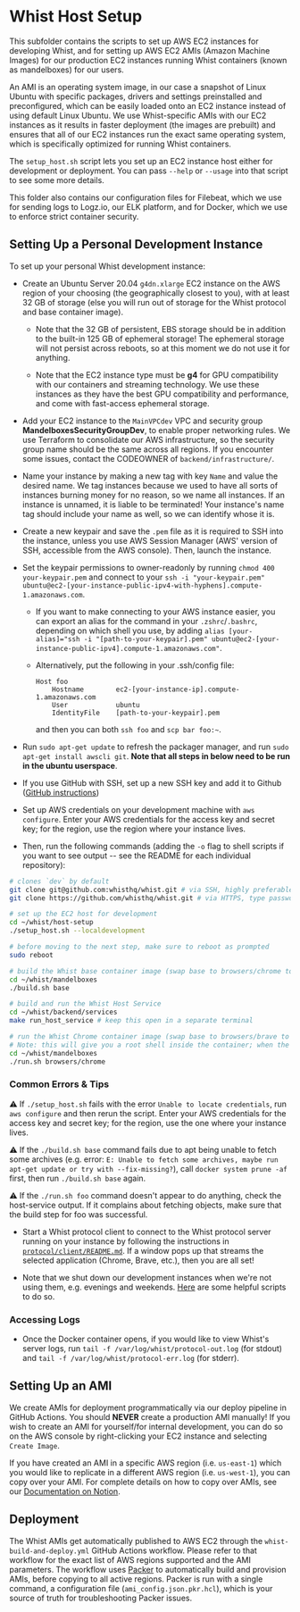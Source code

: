# Whist Host Setup

This subfolder contains the scripts to set up AWS EC2 instances for developing Whist, and for setting up AWS EC2 AMIs (Amazon Machine Images) for our production EC2 instances running Whist containers (known as mandelboxes) for our users.

An AMI is an operating system image, in our case a snapshot of Linux Ubuntu with specific packages, drivers and settings preinstalled and preconfigured, which can be easily loaded onto an EC2 instance instead of using default Linux Ubuntu. We use Whist-specific AMIs with our EC2 instances as it results in faster deployment (the images are prebuilt) and ensures that all of our EC2 instances run the exact same operating system, which is specifically optimized for running Whist containers.

The `setup_host.sh` script lets you set up an EC2 instance host either for development or deployment. You can pass `--help` or `--usage` into that script to see some more details.

This folder also contains our configuration files for Filebeat, which we use for sending logs to Logz.io, our ELK platform, and for Docker, which we use to enforce strict container security.

## Setting Up a Personal Development Instance

To set up your personal Whist development instance:

- Create an Ubuntu Server 20.04 `g4dn.xlarge` EC2 instance on the AWS region of your choosing (the geographically closest to you), with at least 32 GB of storage (else you will run out of storage for the Whist protocol and base container image).

  - Note that the 32 GB of persistent, EBS storage should be in addition to the built-in 125 GB of ephemeral storage! The ephemeral storage will not persist across reboots, so at this moment we do not use it for anything.

  - Note that the EC2 instance type must be **g4** for GPU compatibility with our containers and streaming technology. We use these instances as they have the best GPU compatibility and performance, and come with fast-access ephemeral storage.

- Add your EC2 instance to the `MainVPCdev` VPC and security group **MandelboxesSecurityGroupDev**, to enable proper networking rules. We use Terraform to consolidate our AWS infrastructure, so the security group name should be the same across all regions. If you encounter some issues, contact the CODEOWNER of `backend/infrastructure/`.

- Name your instance by making a new tag with key `Name` and value the desired name. We tag instances because we used to have all sorts of instances burning money for no reason, so we name all instances. If an instance is unnamed, it is liable to be terminated! Your instance's name tag should include your name as well, so we can identify whose it is.

- Create a new keypair and save the `.pem` file as it is required to SSH into the instance, unless you use AWS Session Manager (AWS' version of SSH, accessible from the AWS console). Then, launch the instance.

- Set the keypair permissions to owner-readonly by running `chmod 400 your-keypair.pem` and connect to your `ssh -i "your-keypair.pem" ubuntu@ec2-[your-instance-public-ipv4-with-hyphens].compute-1.amazonaws.com`.

  - If you want to make connecting to your AWS instance easier, you can export an alias for the command in your `.zshrc`/`.bashrc`, depending on which shell you use, by adding `alias [your-alias]="ssh -i "[path-to-your-keypair].pem" ubuntu@ec2-[your-instance-public-ipv4].compute-1.amazonaws.com"`.

  - Alternatively, put the following in your .ssh/config file:

        Host foo
            Hostname        ec2-[your-instance-ip].compute-1.amazonaws.com
            User            ubuntu
            IdentityFile    [path-to-your-keypair].pem

    and then you can both `ssh foo` and `scp bar foo:~`.

- Run `sudo apt-get update` to refresh the packager manager, and run `sudo apt-get install awscli git`. **Note that all steps in below need to be run in the ubuntu userspace**.

- If you use GitHub with SSH, set up a new SSH key and add it to Github ([GitHub instructions](https://docs.github.com/en/github/authenticating-to-github/connecting-to-github-with-ssh))

- Set up AWS credentials on your development machine with `aws configure`. Enter your AWS credentials for the access key and secret key; for the region, use the region where your instance lives.

- Then, run the following commands (adding the `-o` flag to shell scripts if you want to see output -- see the README for each individual repository):

```bash
# clones `dev` by default
git clone git@github.com:whisthq/whist.git # via SSH, highly preferable
git clone https://github.com/whisthq/whist.git # via HTTPS, type password on every push

# set up the EC2 host for development
cd ~/whist/host-setup
./setup_host.sh --localdevelopment

# before moving to the next step, make sure to reboot as prompted
sudo reboot

# build the Whist base container image (swap base to browsers/chrome to build the Whist Chrome container)
cd ~/whist/mandelboxes
./build.sh base

# build and run the Whist Host Service
cd ~/whist/backend/services
make run_host_service # keep this open in a separate terminal

# run the Whist Chrome container image (swap base to browsers/brave to run the Whist Brave container)
# Note: this will give you a root shell inside the container; when the shell exits, the container will close as well
cd ~/whist/mandelboxes
./run.sh browsers/chrome
```

### Common Errors & Tips

⚠️ If `./setup_host.sh` fails with the error `Unable to locate credentials`, run `aws configure` and then rerun the script. Enter your AWS credentials for the access key and secret key; for the region, use the one where your instance lives.

⚠️ If the `./build.sh base` command fails due to apt being unable to fetch some archives (e.g. error: `E: Unable to fetch some archives, maybe run apt-get update or try with --fix-missing?`), call `docker system prune -af` first, then run `./build.sh base` again.

⚠️ If the `./run.sh foo` command doesn't appear to do anything, check the host-service output. If it complains about fetching objects, make sure that the build step for foo was successful.

- Start a Whist protocol client to connect to the Whist protocol server running on your instance by following the instructions in [`protocol/client/README.md`](https://github.com/whisthq/whist/blob/dev/protocol/client/README.md). If a window pops up that streams the selected application (Chrome, Brave, etc.), then you are all set!

- Note that we shut down our development instances when we're not using them, e.g. evenings and weekends. [Here](https://whisthq.slack.com/archives/CPV6JFG67/p1611603277006600) are some helpful scripts to do so.

### Accessing Logs

- Once the Docker container opens, if you would like to view Whist's server logs, run `tail -f /var/log/whist/protocol-out.log` (for stdout) and `tail -f /var/log/whist/protocol-err.log` (for stderr).

## Setting Up an AMI

We create AMIs for deployment programmatically via our deploy pipeline in GitHub Actions. You should **NEVER** create a production AMI manually! If you wish to create an AMI for yourself/for internal development, you can do so on the AWS console by right-clicking your EC2 instance and selecting `Create Image`.

If you have created an AMI in a specific AWS region (i.e. `us-east-1`) which you would like to replicate in a different AWS region (i.e. `us-west-1`), you can copy over your AMI. For complete details on how to copy over AMIs, see our [Documentation on Notion](https://www.notion.so/whisthq/4d91593ea0e0438b8bdb14c25c219d55?v=0c3983cf062d4c3d96ac2a65eb31761b&p=ca4fdec782894072a6dd63f32b494e1d).

## Deployment

The Whist AMIs get automatically published to AWS EC2 through the `whist-build-and-deploy.yml` GitHub Actions workflow. Please refer to that workflow for the exact list of AWS regions supported and the AMI parameters.
The workflow uses [Packer](https://www.packer.io/) to automatically build and provision AMIs, before copying to all active regions. Packer is run with a single command, a configuration file (`ami_config.json.pkr.hcl`), which is your source of truth for troubleshooting Packer issues.
